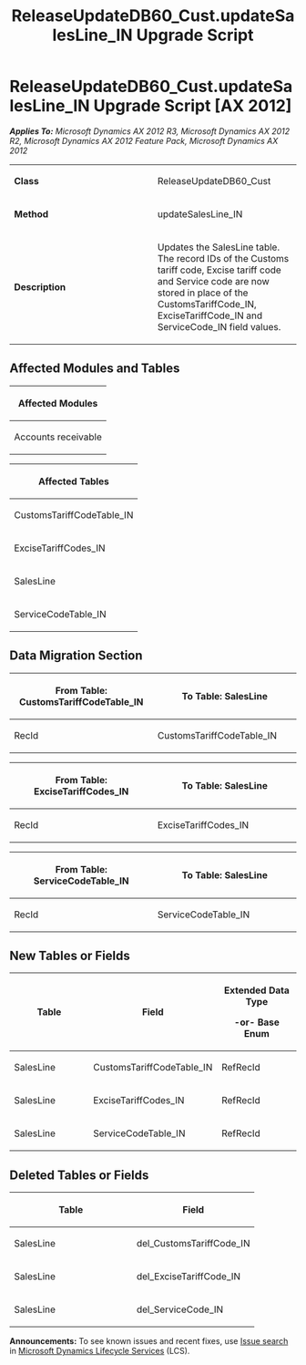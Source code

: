 ﻿---
title: ReleaseUpdateDB60_Cust.updateSalesLine_IN Upgrade Script
TOCTitle: ReleaseUpdateDB60_Cust.updateSalesLine_IN Upgrade Script
ms:assetid: 245424f4-a0f9-b06e-96ac-b12f5a24a1e0
ms:mtpsurl: https://msdn.microsoft.com/en-us/library/JJ684989(v=AX.60)
ms:contentKeyID: 49707191
ms.date: 05/18/2015
mtps_version: v=AX.60
---

# ReleaseUpdateDB60\_Cust.updateSalesLine\_IN Upgrade Script [AX 2012]


_**Applies To:** Microsoft Dynamics AX 2012 R3, Microsoft Dynamics AX 2012 R2, Microsoft Dynamics AX 2012 Feature Pack, Microsoft Dynamics AX 2012_

<table>
<colgroup>
<col style="width: 50%" />
<col style="width: 50%" />
</colgroup>
<tbody>
<tr class="odd">
<td><p><strong>Class</strong></p></td>
<td><p>ReleaseUpdateDB60_Cust</p></td>
</tr>
<tr class="even">
<td><p><strong>Method</strong></p></td>
<td><p>updateSalesLine_IN</p></td>
</tr>
<tr class="odd">
<td><p><strong>Description</strong></p></td>
<td><p>Updates the SalesLine table. The record IDs of the Customs tariff code, Excise tariff code and Service code are now stored in place of the CustomsTariffCode_IN, ExciseTariffCode_IN and ServiceCode_IN field values.</p></td>
</tr>
</tbody>
</table>


## Affected Modules and Tables

<table>
<colgroup>
<col style="width: 100%" />
</colgroup>
<thead>
<tr class="header">
<th><p>Affected Modules</p></th>
</tr>
</thead>
<tbody>
<tr class="odd">
<td><p>Accounts receivable</p></td>
</tr>
</tbody>
</table>


<table>
<colgroup>
<col style="width: 100%" />
</colgroup>
<thead>
<tr class="header">
<th><p>Affected Tables</p></th>
</tr>
</thead>
<tbody>
<tr class="odd">
<td><p>CustomsTariffCodeTable_IN</p></td>
</tr>
<tr class="even">
<td><p>ExciseTariffCodes_IN</p></td>
</tr>
<tr class="odd">
<td><p>SalesLine</p></td>
</tr>
<tr class="even">
<td><p>ServiceCodeTable_IN</p></td>
</tr>
</tbody>
</table>


## Data Migration Section

<table>
<colgroup>
<col style="width: 50%" />
<col style="width: 50%" />
</colgroup>
<thead>
<tr class="header">
<th><p>From Table: CustomsTariffCodeTable_IN</p></th>
<th><p>To Table: SalesLine</p></th>
</tr>
</thead>
<tbody>
<tr class="odd">
<td><p>RecId</p></td>
<td><p>CustomsTariffCodeTable_IN</p></td>
</tr>
</tbody>
</table>


<table>
<colgroup>
<col style="width: 50%" />
<col style="width: 50%" />
</colgroup>
<thead>
<tr class="header">
<th><p>From Table: ExciseTariffCodes_IN</p></th>
<th><p>To Table: SalesLine</p></th>
</tr>
</thead>
<tbody>
<tr class="odd">
<td><p>RecId</p></td>
<td><p>ExciseTariffCodes_IN</p></td>
</tr>
</tbody>
</table>


<table>
<colgroup>
<col style="width: 50%" />
<col style="width: 50%" />
</colgroup>
<thead>
<tr class="header">
<th><p>From Table: ServiceCodeTable_IN</p></th>
<th><p>To Table: SalesLine</p></th>
</tr>
</thead>
<tbody>
<tr class="odd">
<td><p>RecId</p></td>
<td><p>ServiceCodeTable_IN</p></td>
</tr>
</tbody>
</table>


## New Tables or Fields

<table>
<colgroup>
<col style="width: 33%" />
<col style="width: 33%" />
<col style="width: 33%" />
</colgroup>
<thead>
<tr class="header">
<th><p>Table</p></th>
<th><p>Field</p></th>
<th><p>Extended Data Type</p>
<p>-or- Base Enum</p></th>
</tr>
</thead>
<tbody>
<tr class="odd">
<td><p>SalesLine</p></td>
<td><p>CustomsTariffCodeTable_IN</p></td>
<td><p>RefRecId</p></td>
</tr>
<tr class="even">
<td><p>SalesLine</p></td>
<td><p>ExciseTariffCodes_IN</p></td>
<td><p>RefRecId</p></td>
</tr>
<tr class="odd">
<td><p>SalesLine</p></td>
<td><p>ServiceCodeTable_IN</p></td>
<td><p>RefRecId</p></td>
</tr>
</tbody>
</table>


## Deleted Tables or Fields

<table>
<colgroup>
<col style="width: 50%" />
<col style="width: 50%" />
</colgroup>
<thead>
<tr class="header">
<th><p>Table</p></th>
<th><p>Field</p></th>
</tr>
</thead>
<tbody>
<tr class="odd">
<td><p>SalesLine</p></td>
<td><p>del_CustomsTariffCode_IN</p></td>
</tr>
<tr class="even">
<td><p>SalesLine</p></td>
<td><p>del_ExciseTariffCode_IN</p></td>
</tr>
<tr class="odd">
<td><p>SalesLine</p></td>
<td><p>del_ServiceCode_IN</p></td>
</tr>
</tbody>
</table>

  
**Announcements:** To see known issues and recent fixes, use [Issue search](http://go.microsoft.com/fwlink/?linkid=389258) in [Microsoft Dynamics Lifecycle Services](http://go.microsoft.com/fwlink/?linkid=306505) (LCS).

